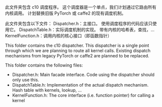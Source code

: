 此文件夹包含 c10 调度程序。 这个调度器是一个单点，我们计划通过它路由所有内核调用。 
计划替换旧版 PyTorch 或 caffe2 的现有调度机制。

此文件夹包含以下文件：
Dispatcher.h：主接口。 使用调度程序的代码应该只使用它。
DispatchTable.h：实际调度机制的实现。 带有内核的哈希表，查找，...
KernelFunction.h：调用内核的核心接口（即函数指针）

This folder contains the c10 dispatcher. This dispatcher is a single point
through which we are planning to route all kernel calls.
Existing dispatch mechanisms from legacy PyTorch or caffe2 are planned to
be replaced.

This folder contains the following files:
- Dispatcher.h: Main facade interface. Code using the dispatcher should only use this.
- DispatchTable.h: Implementation of the actual dispatch mechanism. Hash table with kernels, lookup, ...
- KernelFunction.h: The core interface (i.e. function pointer) for calling a kernel
